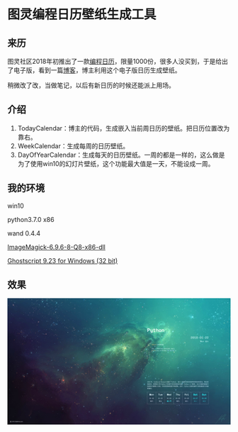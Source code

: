 # 图灵编程日历壁纸生成工具

## 来历

图灵社区2018年初推出了一款[编程日历](http://www.ituring.com.cn/book/2625)，限量1000份，很多人没买到，于是给出了电子版，看到一篇[博客](https://www.jianshu.com/p/912ce01d4752)，博主利用这个电子版日历生成壁纸。

稍微改了改，当做笔记，以后有新日历的时候还能派上用场。

## 介绍

1. TodayCalendar：博主的代码，生成嵌入当前周日历的壁纸。把日历位置改为靠右。
2. WeekCalendar：生成每周的日历壁纸。
3. DayOfYearCalendar：生成每天的日历壁纸。一周的都是一样的，这么做是为了使用win10的幻灯片壁纸，这个功能最大值是一天，不能设成一周。

## 我的环境

win10

python3.7.0 x86

wand 0.4.4

[ImageMagick-6.9.6-8-Q8-x86-dll](https://ftp.icm.edu.pl/packages/ImageMagick/binaries/)

[Ghostscript 9.23 for Windows (32 bit)](https://www.ghostscript.com/download/gsdnld.html)

## 效果

![](turing_week4.jpg)